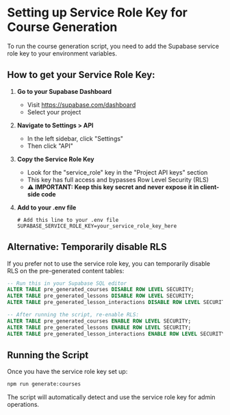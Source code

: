 # Setting up Service Role Key for Course Generation

To run the course generation script, you need to add the Supabase service role key to your environment variables.

## How to get your Service Role Key:

1. **Go to your Supabase Dashboard**
   - Visit https://supabase.com/dashboard
   - Select your project

2. **Navigate to Settings > API**
   - In the left sidebar, click "Settings"
   - Then click "API"

3. **Copy the Service Role Key**
   - Look for the "service_role" key in the "Project API keys" section
   - This key has full access and bypasses Row Level Security (RLS)
   - **⚠️ IMPORTANT: Keep this key secret and never expose it in client-side code**

4. **Add to your .env file**
   ```env
   # Add this line to your .env file
   SUPABASE_SERVICE_ROLE_KEY=your_service_role_key_here
   ```

## Alternative: Temporarily disable RLS

If you prefer not to use the service role key, you can temporarily disable RLS on the pre-generated content tables:

```sql
-- Run this in your Supabase SQL editor
ALTER TABLE pre_generated_courses DISABLE ROW LEVEL SECURITY;
ALTER TABLE pre_generated_lessons DISABLE ROW LEVEL SECURITY;
ALTER TABLE pre_generated_lesson_interactions DISABLE ROW LEVEL SECURITY;

-- After running the script, re-enable RLS:
ALTER TABLE pre_generated_courses ENABLE ROW LEVEL SECURITY;
ALTER TABLE pre_generated_lessons ENABLE ROW LEVEL SECURITY;
ALTER TABLE pre_generated_lesson_interactions ENABLE ROW LEVEL SECURITY;
```

## Running the Script

Once you have the service role key set up:

```bash
npm run generate:courses
```

The script will automatically detect and use the service role key for admin operations.